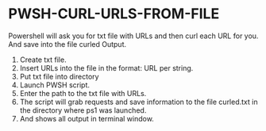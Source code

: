 # PWSH-CURL-URLS-FROM-FILE
Powershell will ask you for txt file with URLs and then curl each URL for you. And save into the file curled Output.  
1. Create txt file.
2. Insert URLs into the file in the format: URL per string.
3. Put txt file into directory
4. Launch PWSH script.
5. Enter the path to the txt file with URLs.
6. The script will grab requests and save information to the file curled.txt in the directory where ps1 was launched.
7. And shows all output in terminal window.
